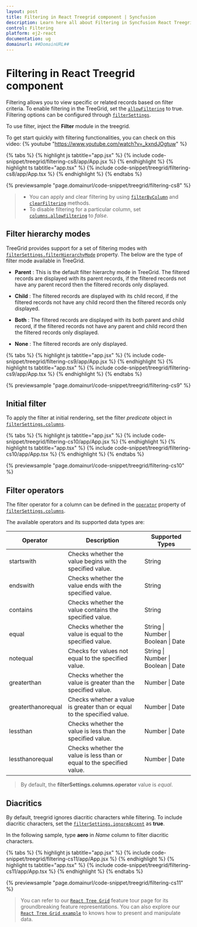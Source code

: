 ```yaml
---
layout: post
title: Filtering in React Treegrid component | Syncfusion
description: Learn here all about Filtering in Syncfusion React Treegrid component of Syncfusion Essential JS 2 and more.
control: Filtering 
platform: ej2-react
documentation: ug
domainurl: ##DomainURL##
---
```


# Filtering in React Treegrid component

Filtering allows you to view specific or related records based on filter criteria. To enable filtering in the TreeGrid, set the [`allowFiltering`](https://ej2.syncfusion.com/react/documentation/api/treegrid/#allowfiltering) to true. Filtering options can be configured through [`filterSettings`](https://ej2.syncfusion.com/react/documentation/api/treegrid/#filtersettings).

To use filter, inject the **Filter** module in the treegrid.

To get start quickly with filtering functionalities, you can check on this video:
{% youtube "https://www.youtube.com/watch?v=_kxndJOgtuw" %}

{% tabs %}
{% highlight js tabtitle="app.jsx" %}
{% include code-snippet/treegrid/filtering-cs8/app/App.jsx %}
{% endhighlight %}
{% highlight ts tabtitle="app.tsx" %}
{% include code-snippet/treegrid/filtering-cs8/app/App.tsx %}
{% endhighlight %}
{% endtabs %}

 {% previewsample "page.domainurl/code-snippet/treegrid/filtering-cs8" %}

> * You can apply and clear filtering by using [`filterByColumn`](https://ej2.syncfusion.com/react/documentation/api/treegrid/#filterbycolumn) and [`clearFiltering`](https://ej2.syncfusion.com/react/documentation/api/treegrid/#clearfiltering) methods.
> * To disable filtering for a particular column, set [`columns.allowFiltering`](https://ej2.syncfusion.com/react/documentation/api/treegrid/column/#allowfiltering) to *false*.

## Filter hierarchy modes

TreeGrid provides support for a set of filtering modes with [`filterSettings.filterHierarchyMode`](https://ej2.syncfusion.com/react/documentation/api/treegrid/filterSettingsModel/#hierarchymode) property.
The below are the type of filter mode available in TreeGrid.

* **Parent** : This is the default filter hierarchy mode in TreeGrid. The filtered records are displayed with its parent records, if the filtered records not have any parent record then the filtered records only displayed.

* **Child** : The filtered records are displayed with its child record, if the filtered records not have any child record then the filtered records only displayed.

* **Both** : The filtered records are displayed with its both parent and child record, if the filtered records not have any parent and child record then the filtered records only displayed.

* **None** : The filtered records are only displayed.

{% tabs %}
{% highlight js tabtitle="app.jsx" %}
{% include code-snippet/treegrid/filtering-cs9/app/App.jsx %}
{% endhighlight %}
{% highlight ts tabtitle="app.tsx" %}
{% include code-snippet/treegrid/filtering-cs9/app/App.tsx %}
{% endhighlight %}
{% endtabs %}

 {% previewsample "page.domainurl/code-snippet/treegrid/filtering-cs9" %}

## Initial filter

To apply the filter at initial rendering, set the filter *predicate* object in [`filterSettings.columns`](https://ej2.syncfusion.com/react/documentation/api/treegrid/filterSettingsModel/#columns).

{% tabs %}
{% highlight js tabtitle="app.jsx" %}
{% include code-snippet/treegrid/filtering-cs10/app/App.jsx %}
{% endhighlight %}
{% highlight ts tabtitle="app.tsx" %}
{% include code-snippet/treegrid/filtering-cs10/app/App.tsx %}
{% endhighlight %}
{% endtabs %}

 {% previewsample "page.domainurl/code-snippet/treegrid/filtering-cs10" %}

## Filter operators

The filter operator for a column can be defined in the [`operator`](https://ej2.syncfusion.com/react/documentation/api/grid/predicate/#operator) property of [`filterSettings.columns`](https://ej2.syncfusion.com/react/documentation/api/treegrid/filterSettings/#columns).

The available operators and its supported data types are:

Operator |Description |Supported Types
-----|-----|-----
startswith |Checks whether the value begins with the specified value. |String
endswith |Checks whether the value ends with the specified value. |String
contains |Checks whether the value contains the specified value. |String
equal |Checks whether the value is equal to the specified value. |String &#124; Number &#124; Boolean &#124; Date
notequal |Checks for values not equal to the specified value. |String &#124; Number &#124; Boolean &#124; Date
greaterthan |Checks whether the value is greater than the specified value. |Number &#124; Date
greaterthanorequal|Checks whether a value is greater than or equal to the specified value. |Number &#124; Date
lessthan |Checks whether the value is less than the specified value. |Number &#124; Date
lessthanorequal |Checks whether the value is less than or equal to the specified value. |Number &#124; Date

> By default, the **filterSettings.columns.operator** value is *equal*.

## Diacritics

By default, treegrid ignores diacritic characters while filtering. To include diacritic characters, set the [`filterSettings.ignoreAccent`](https://ej2.syncfusion.com/react/documentation/api/treegrid/filterSettingsModel/#ignoreaccent) as **true**.

In the following sample, type **aero** in *Name* column to filter diacritic characters.

{% tabs %}
{% highlight js tabtitle="app.jsx" %}
{% include code-snippet/treegrid/filtering-cs11/app/App.jsx %}
{% endhighlight %}
{% highlight ts tabtitle="app.tsx" %}
{% include code-snippet/treegrid/filtering-cs11/app/App.tsx %}
{% endhighlight %}
{% endtabs %}

 {% previewsample "page.domainurl/code-snippet/treegrid/filtering-cs11" %}

> You can refer to our [`React Tree Grid`](https://www.syncfusion.com/react-ui-components/react-tree-grid) feature tour page for its groundbreaking feature representations. You can also explore our [`React Tree Grid example`](https://ej2.syncfusion.com/react/demos/#/material/treegrid/treegrid-overview) to knows how to present and manipulate data.
